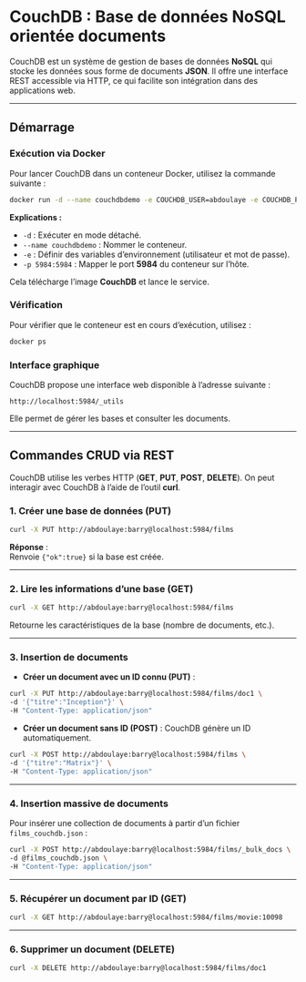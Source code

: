 # CouchDB : Base de données NoSQL orientée documents

CouchDB est un système de gestion de bases de données **NoSQL** qui stocke les données sous forme de documents **JSON**. Il offre une interface REST accessible via HTTP, ce qui facilite son intégration dans des applications web.

---

## Démarrage

### Exécution via Docker
Pour lancer CouchDB dans un conteneur Docker, utilisez la commande suivante :

```bash
docker run -d --name couchdbdemo -e COUCHDB_USER=abdoulaye -e COUCHDB_PASSWORD=barry -p 5984:5984 couchdb
```

**Explications :**
- `-d` : Exécuter en mode détaché.
- `--name couchdbdemo` : Nommer le conteneur.
- `-e` : Définir des variables d’environnement (utilisateur et mot de passe).
- `-p 5984:5984` : Mapper le port **5984** du conteneur sur l’hôte.

Cela télécharge l’image **CouchDB** et lance le service.

### Vérification
Pour vérifier que le conteneur est en cours d’exécution, utilisez :

```bash
docker ps
```

### Interface graphique
CouchDB propose une interface web disponible à l’adresse suivante :

```
http://localhost:5984/_utils
```

Elle permet de gérer les bases et consulter les documents.

---

## Commandes CRUD via REST

CouchDB utilise les verbes HTTP (**GET**, **PUT**, **POST**, **DELETE**). On peut interagir avec CouchDB à l’aide de l’outil **curl**.

### 1. Créer une base de données (PUT)

```bash
curl -X PUT http://abdoulaye:barry@localhost:5984/films
```

**Réponse** :  
Renvoie `{"ok":true}` si la base est créée.

---

### 2. Lire les informations d’une base (GET)

```bash
curl -X GET http://abdoulaye:barry@localhost:5984/films
```

Retourne les caractéristiques de la base (nombre de documents, etc.).

---

### 3. Insertion de documents

- **Créer un document avec un ID connu (PUT)** :

```bash
curl -X PUT http://abdoulaye:barry@localhost:5984/films/doc1 \
-d '{"titre":"Inception"}' \
-H "Content-Type: application/json"
```

- **Créer un document sans ID (POST)** : CouchDB génère un ID automatiquement.

```bash
curl -X POST http://abdoulaye:barry@localhost:5984/films \
-d '{"titre":"Matrix"}' \
-H "Content-Type: application/json"
```

---

### 4. Insertion massive de documents

Pour insérer une collection de documents à partir d’un fichier `films_couchdb.json` :

```bash
curl -X POST http://abdoulaye:barry@localhost:5984/films/_bulk_docs \
-d @films_couchdb.json \
-H "Content-Type: application/json"
```

---

### 5. Récupérer un document par ID (GET)

```bash
curl -X GET http://abdoulaye:barry@localhost:5984/films/movie:10098
```

---

### 6. Supprimer un document (DELETE)

```bash
curl -X DELETE http://abdoulaye:barry@localhost:5984/films/doc1
